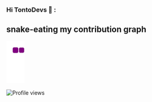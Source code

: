 ### Hi TontoDevs 👋 :

## snake-eating my contribution graph
![snake gif](https://github.com/TontoDevs/getting_badges/blob/output/github-contribution-grid-snake.gif)


<!--
**TontoDevs/TontoDevs** is a ✨ _special_ ✨ repository because its `README.md` (this file) appears on your GitHub profile.

Here are some ideas to get you started:

- 🔭 I’m currently working on ...
- 🌱 I’m currently learning ...
- 👯 I’m looking to collaborate on ...
- 🤔 I’m looking for help with ...
- 💬 Ask me about ...
- 📫 How to reach me: ...
- 😄 Pronouns: ...
- ⚡ Fun fact: ...
-->

![Profile views](https://gpvc.arturio.dev/TontoDevs)
